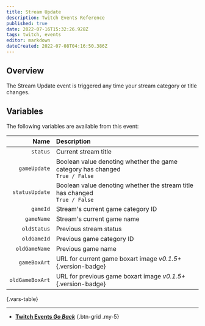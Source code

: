 ```yaml
---
title: Stream Update
description: Twitch Events Reference
published: true
date: 2022-07-16T15:32:26.928Z
tags: twitch, events
editor: markdown
dateCreated: 2022-07-08T04:16:50.386Z
---
```


## Overview
The Stream Update event is triggered any time your stream category or title changes.

## Variables
The following variables are available from this event:

Name | Description
----:|:------------
`status` | Current stream title
`gameUpdate` | Boolean value denoting whether the game category has changed <br> `True / False`
`statusUpdate` | Boolean value denoting whether the stream title has changed <br> `True / False`
`gameId` | Stream's current game category ID
`gameName` | Stream's current game name
`oldStatus` | Previous stream status
`oldGameId` | Previous game category ID
`oldGameName` | Previous game name
`gameBoxArt` | URL for current game boxart image *v0.1.5+*{.version-badge}
`oldGameBoxArt` | URL for previous game boxart image *v0.1.5+*{.version-badge}
{.vars-table}

---

- [<i class="mdi mdi-chevron-left"></i>**Twitch Events *Go Back***](/en/Platforms/Twitch/Events)
{.btn-grid .my-5}